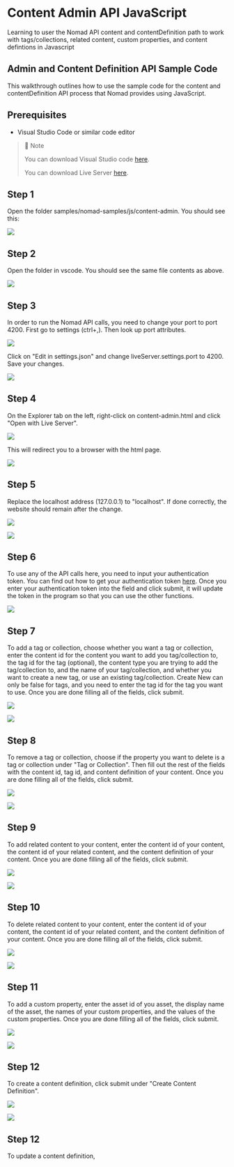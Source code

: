 # Content Admin API JavaScript
Learning to user the Nomad API content and contentDefinition path to work with tags/collections, related content, custom properties, and content defintions in Javascript

## Admin and Content Definition API Sample Code

This walkthrough outlines how to use the sample code for the content and contentDefinition API process that Nomad provides using JavaScript.

## Prerequisites

- Visual Studio Code or similar code editor

> 📘 Note
> 
> You can download Visual Studio code [here](https://code.visualstudio.com/).
> 
> You can download Live Server [here](https://ritwickdey.github.io/vscode-live-server/).

## Step 1

Open the folder  samples/nomad-samples/js/content-admin. You should see this:

![](https://files.readme.io/31bc0f2-image.png)

## Step 2

Open the folder in vscode. You should see the same file contents as above.

![](https://files.readme.io/dacf562-image.png)

## Step 3

In order to run the Nomad API calls, you need to change your port to port 4200. First go to settings (ctrl+,). Then look up port attributes.

![](https://files.readme.io/7ca4a72-settings.png)

Click on "Edit in settings.json" and change liveServer.settings.port to 4200. Save your changes.

![](https://files.readme.io/199b2b4-liveserver.png)

## Step 4

On the Explorer tab on the left, right-click on content-admin.html and click "Open with Live Server".

![](https://files.readme.io/f443433-contentadminls.png)

This will redirect you to a browser with the html page.


![](https://files.readme.io/1fd9741-image.png)

## Step 5

Replace the localhost address (127.0.0.1) to "localhost". If done correctly, the website should remain after the change.


![](https://files.readme.io/a5733d4-contentadminweb.png)



![](https://files.readme.io/b263cb2-contentadminlh.png)

## Step 6

To use any of the API calls here, you need to input your authentication token. You can find out how to get your authentication token [here](https://github.com/Nomad-Media/samples/blob/main/nomad-samples/js/account-authenticaton/Readme.md). Once you enter your authentication token into the field and click submit, it will update the token in the program so that you can use the other functions.

![](https://files.readme.io/4d998e9-image.png)

## Step 7

To add a tag or collection, choose whether you want a tag or collection, enter the content id for the content you want to add you tag/collection to, the tag id for the tag (optional), the content type you are trying to add the tag/collection to, and the name of your tag/collection, and whether you want to create a new tag, or use an existing tag/collection. Create New can only be false for tags, and you need to enter the tag id for the tag you want to use. Once you are done filling all of the fields, click submit.

![](https://files.readme.io/81877c2-image.png)

![](https://files.readme.io/3d9451d-image.png)

## Step 8

To remove a tag or collection, choose if the property you want to delete is a tag or collection under "Tag or Collection". Then fill out the rest of the fields with the content id, tag id, and content definition of your content. Once you are done filling all of the fields, click submit.

![](https://files.readme.io/dec19f7-image.png)

![](https://files.readme.io/7caa9f9-image.png)

## Step 9

To add related content to your content, enter the content id of your content, the content id of your related content, and the content definition of your content. Once you are done filling all of the fields, click submit.

![](https://files.readme.io/fe41a10-image.png)

![](https://files.readme.io/3adf96f-image.png)

## Step 10

To delete related content to your content, enter the content id of your content, the content id of your related content, and the content definition of your content. Once you are done filling all of the fields, click submit.

![](https://files.readme.io/59b22d0-image.png)

![](https://files.readme.io/805a1f8-image.png)

## Step 11

To add a custom property, enter the asset id of you asset, the display name of the asset, the names of your custom properties, and the values of the custom properties. Once you are done filling all of the fields, click submit.

![](https://files.readme.io/dc678d5-image.png)

![](https://files.readme.io/f534145-image.png)

## Step 12

To create a content definition, click submit under "Create Content Definition".

![](https://files.readme.io/1758110-image.png)

![](https://files.readme.io/39f8563-image.png)

## Step 12

To update a content definition,
